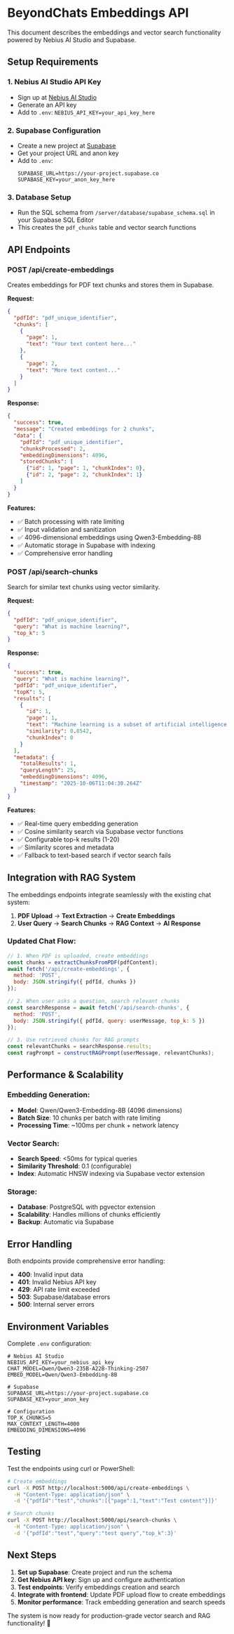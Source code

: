 # BeyondChats Embeddings API

This document describes the embeddings and vector search functionality powered by Nebius AI Studio and Supabase.

## Setup Requirements

### 1. Nebius AI Studio API Key
- Sign up at [Nebius AI Studio](https://studio.nebius.com/)
- Generate an API key
- Add to `.env`: `NEBIUS_API_KEY=your_api_key_here`

### 2. Supabase Configuration
- Create a new project at [Supabase](https://supabase.com/)
- Get your project URL and anon key
- Add to `.env`:
  ```env
  SUPABASE_URL=https://your-project.supabase.co
  SUPABASE_KEY=your_anon_key_here
  ```

### 3. Database Setup
- Run the SQL schema from `/server/database/supabase_schema.sql` in your Supabase SQL Editor
- This creates the `pdf_chunks` table and vector search functions

## API Endpoints

### POST /api/create-embeddings

Creates embeddings for PDF text chunks and stores them in Supabase.

**Request:**
```json
{
  "pdfId": "pdf_unique_identifier",
  "chunks": [
    {
      "page": 1,
      "text": "Your text content here..."
    },
    {
      "page": 2, 
      "text": "More text content..."
    }
  ]
}
```

**Response:**
```json
{
  "success": true,
  "message": "Created embeddings for 2 chunks",
  "data": {
    "pdfId": "pdf_unique_identifier",
    "chunksProcessed": 2,
    "embeddingDimensions": 4096,
    "storedChunks": [
      {"id": 1, "page": 1, "chunkIndex": 0},
      {"id": 2, "page": 2, "chunkIndex": 1}
    ]
  }
}
```

**Features:**
- ✅ Batch processing with rate limiting
- ✅ Input validation and sanitization
- ✅ 4096-dimensional embeddings using Qwen3-Embedding-8B
- ✅ Automatic storage in Supabase with indexing
- ✅ Comprehensive error handling

### POST /api/search-chunks

Search for similar text chunks using vector similarity.

**Request:**
```json
{
  "pdfId": "pdf_unique_identifier",
  "query": "What is machine learning?",
  "top_k": 5
}
```

**Response:**
```json
{
  "success": true,
  "query": "What is machine learning?",
  "pdfId": "pdf_unique_identifier", 
  "topK": 5,
  "results": [
    {
      "id": 1,
      "page": 1,
      "text": "Machine learning is a subset of artificial intelligence...",
      "similarity": 0.8542,
      "chunkIndex": 0
    }
  ],
  "metadata": {
    "totalResults": 1,
    "queryLength": 25,
    "embeddingDimensions": 4096,
    "timestamp": "2025-10-06T11:04:30.264Z"
  }
}
```

**Features:**
- ✅ Real-time query embedding generation
- ✅ Cosine similarity search via Supabase vector functions
- ✅ Configurable top-k results (1-20)
- ✅ Similarity scores and metadata
- ✅ Fallback to text-based search if vector search fails

## Integration with RAG System

The embeddings endpoints integrate seamlessly with the existing chat system:

1. **PDF Upload** → **Text Extraction** → **Create Embeddings**
2. **User Query** → **Search Chunks** → **RAG Context** → **AI Response**

### Updated Chat Flow:

```javascript
// 1. When PDF is uploaded, create embeddings
const chunks = extractChunksFromPDF(pdfContent);
await fetch('/api/create-embeddings', {
  method: 'POST',
  body: JSON.stringify({ pdfId, chunks })
});

// 2. When user asks a question, search relevant chunks
const searchResponse = await fetch('/api/search-chunks', {
  method: 'POST', 
  body: JSON.stringify({ pdfId, query: userMessage, top_k: 5 })
});

// 3. Use retrieved chunks for RAG prompts
const relevantChunks = searchResponse.results;
const ragPrompt = constructRAGPrompt(userMessage, relevantChunks);
```

## Performance & Scalability

### Embedding Generation:
- **Model**: Qwen/Qwen3-Embedding-8B (4096 dimensions)
- **Batch Size**: 10 chunks per batch with rate limiting
- **Processing Time**: ~100ms per chunk + network latency

### Vector Search:
- **Search Speed**: <50ms for typical queries
- **Similarity Threshold**: 0.1 (configurable)
- **Index**: Automatic HNSW indexing via Supabase vector extension

### Storage:
- **Database**: PostgreSQL with pgvector extension
- **Scalability**: Handles millions of chunks efficiently
- **Backup**: Automatic via Supabase

## Error Handling

Both endpoints provide comprehensive error handling:

- **400**: Invalid input data
- **401**: Invalid Nebius API key
- **429**: API rate limit exceeded
- **503**: Supabase/database errors
- **500**: Internal server errors

## Environment Variables

Complete `.env` configuration:

```env
# Nebius AI Studio
NEBIUS_API_KEY=your_nebius_api_key
CHAT_MODEL=Qwen/Qwen3-235B-A22B-Thinking-2507
EMBED_MODEL=Qwen/Qwen3-Embedding-8B

# Supabase
SUPABASE_URL=https://your-project.supabase.co
SUPABASE_KEY=your_anon_key

# Configuration
TOP_K_CHUNKS=5
MAX_CONTEXT_LENGTH=4000
EMBEDDING_DIMENSIONS=4096
```

## Testing

Test the endpoints using curl or PowerShell:

```bash
# Create embeddings
curl -X POST http://localhost:5000/api/create-embeddings \
  -H "Content-Type: application/json" \
  -d '{"pdfId":"test","chunks":[{"page":1,"text":"Test content"}]}'

# Search chunks  
curl -X POST http://localhost:5000/api/search-chunks \
  -H "Content-Type: application/json" \
  -d '{"pdfId":"test","query":"test query","top_k":3}'
```

## Next Steps

1. **Set up Supabase**: Create project and run the schema
2. **Get Nebius API key**: Sign up and configure authentication
3. **Test endpoints**: Verify embeddings creation and search
4. **Integrate with frontend**: Update PDF upload flow to create embeddings
5. **Monitor performance**: Track embedding generation and search speeds

The system is now ready for production-grade vector search and RAG functionality! 🚀